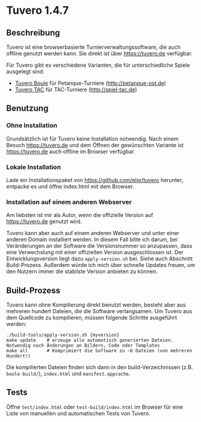 # Tuvero 1.4.7

## Beschreibung

Tuvero ist eine browserbasierte Turnierverwaltungssoftware, die auch offline genutzt werden kann. Sie direkt ist über <https://tuvero.de> verfügbar.

Für Tuvero gibt es verschiedene Varianten, die für unterschiedliche Spiele ausgelegt sind:

* [Tuvero Boule](https://tuvero.de/boule) für Petanque-Turniere (<http://petanque-ost.de>)
* [Tuvero TAC](https://tuvero.de/tac) für TAC-Turniere (<http://spiel-tac.de>)

## Benutzung

### Ohne Installation

Grundsätzlich ist für Tuvero keine Installation notwendig. Nach einem Besuch <https://tuvero.de> und dem Öffnen der gewünschten Variante ist <https://tuvero.de> auch offline im Browser verfügbar.

### Lokale Installation

Lade ein Installationspaket von <https://github.com/elor/tuvero> herunter, entpacke es und öffne index.html mit dem Browser.

### Installation auf einem anderen Webserver

Am liebsten ist mir als Autor, wenn die offizielle Version auf <https://tuvero.de> genutzt wird.

Tuvero kann aber auch auf einem anderen Webserver und unter einer anderen Domain installiert werden.
In diesem Fall bitte ich darum, bei Veränderungen an der Software die Versionsnummer so anzupassen, dass eine Verwechslung mit einer offiziellen Version ausgeschlossen ist.
Der Entwicklungsversion liegt dazu `apply-version.sh` bei.
Siehe auch Abschnitt Build-Prozess.
Außerdem würde ich mich über schnelle Updates freuen, um den Nutzern immer die stabilste Version anbieten zu können.

## Build-Prozess

Tuvero kann ohne Kompilierung direkt benutzt werden, besteht aber aus mehreren hundert Dateien, die die Software verlangsamen.
Um Tuvero aus dem Quellcode zu kompilieren, müssen folgende Schritte ausgeführt werden:

    ./build-tools/apply-version.sh {myversion}
    make update    # erzeuge alle automatisch generierten Dateien. Notwendig nach Änderungen an Bildern, Code oder Templates
    make all       # Komprimiert die Software zu ~6 Dateien (von mehreren Hundert!)

Die kompilierten Dateien finden sich dann in den build-Verzeichnissen (z.B. `boule-build/`), `index.html` und `manifest.appcache`.

## Tests

Öffne `test/index.html` oder `test-build/index.html` im Browser für eine Liste von manuellen und automatischen Tests von Tuvero.
